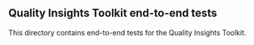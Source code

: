 ## Quality Insights Toolkit end-to-end tests

This directory contains end-to-end tests for the Quality Insights Toolkit.